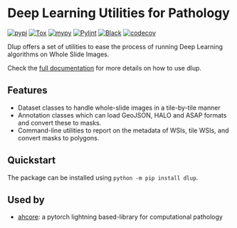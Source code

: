 # Deep Learning Utilities for Pathology
[![pypi](https://img.shields.io/pypi/v/dlup.svg)](https://pypi.python.org/pypi/dlup)
[![Tox](https://github.com/NKI-AI/dlup/actions/workflows/tox.yml/badge.svg)](https://github.com/NKI-AI/dlup/actions/workflows/tox.yml)
[![mypy](https://github.com/NKI-AI/dlup/actions/workflows/mypy.yml/badge.svg)](https://github.com/NKI-AI/dlup/actions/workflows/mypy.yml)
[![Pylint](https://github.com/NKI-AI/dlup/actions/workflows/pylint.yml/badge.svg)](https://github.com/NKI-AI/dlup/actions/workflows/pylint.yml)
[![Black](https://github.com/NKI-AI/dlup/actions/workflows/black.yml/badge.svg)](https://github.com/NKI-AI/dlup/actions/workflows/black.yml)
[![codecov](https://codecov.io/gh/NKI-AI/dlup/branch/main/graph/badge.svg?token=OIJ7F9G7OO)](https://codecov.io/gh/NKI-AI/dlup)

Dlup offers a set of utilities to ease the process of running Deep Learning algorithms on
Whole Slide Images.

Check the [full documentation](https://docs.aiforoncology.nl/dlup) for more details on how to use dlup.

## Features
- Dataset classes to handle whole-slide images in a tile-by-tile manner
- Annotation classes which can load GeoJSON, HALO and ASAP formats and convert these to masks.
- Command-line utilities to report on the metadata of WSIs, tile WSIs, and convert masks to polygons.

## Quickstart
The package can be installed using `python -m pip install dlup`.

## Used by
- [ahcore](https://github.com/NKI-AI/ahcore.git): a pytorch lightning based-library for computational pathology
